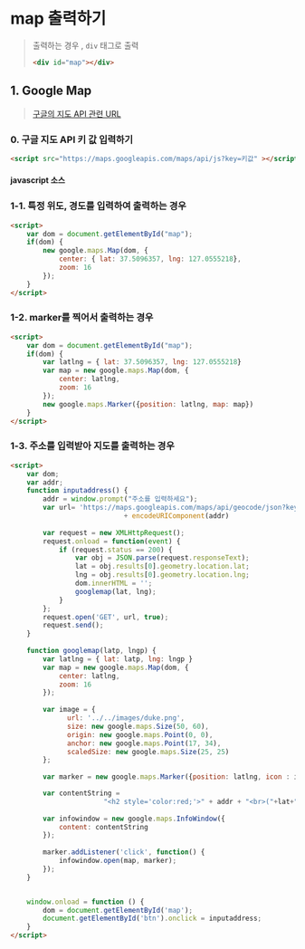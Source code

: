 #  map 출력하기

> 출력하는 경우 , `div` 태그로 출력
>
> ```html
> <div id="map"></div>
> ```





## 1. Google Map

> [ 구글의 지도 API 관련 URL ](https://developers.google.com/maps/gmp-get-started?hl=ko)

### 0. 구글 지도 API 키 값 입력하기

```html
<script src="https://maps.googleapis.com/maps/api/js?key=키값" ></script>
```



####  javascript 소스

### 1-1. 특정 위도, 경도를 입력하여 출력하는 경우

```html
<script>
    var dom = document.getElementById("map");
    if(dom) {
        new google.maps.Map(dom, {
            center: { lat: 37.5096357, lng: 127.0555218},
            zoom: 16
        });
    }     
</script>
```





### 1-2. marker를 찍어서 출력하는 경우

```html
<script>
    var dom = document.getElementById("map");
    if(dom) {
        var latlng = { lat: 37.5096357, lng: 127.0555218}
        var map = new google.maps.Map(dom, {
            center: latlng,
            zoom: 16
        });
        new google.maps.Marker({position: latlng, map: map})
    }     
</script>
```





### 1-3. 주소를 입력받아 지도를 출력하는 경우

```html
<script>
	var dom;
	var addr;
	function inputaddress() {
		addr = window.prompt("주소를 입력하세요");
		var url= 'https://maps.googleapis.com/maps/api/geocode/json?key=AIzaSyDy81EbO46BRSnX1DOgg_F84bhsdbku2z4&address='
							+ encodeURIComponent(addr)
					
	   	var request = new XMLHttpRequest();
		request.onload = function(event) {
			if (request.status == 200) {
				var obj = JSON.parse(request.responseText);
				lat = obj.results[0].geometry.location.lat;
				lng = obj.results[0].geometry.location.lng;
				dom.innerHTML = '';
				googlemap(lat, lng);
			}
		};
		request.open('GET', url, true);
		request.send();
	}
	
	function googlemap(latp, lngp) {
		var latlng = { lat: latp, lng: lngp }
		var map = new google.maps.Map(dom, {
	       	center: latlng,
	       	zoom: 16
	   	});
			    
	    var image = {
			  url: '../../images/duke.png',
			  size: new google.maps.Size(50, 60),
			  origin: new google.maps.Point(0, 0),
			  anchor: new google.maps.Point(17, 34),
			  scaledSize: new google.maps.Size(25, 25)
		};
						
		var marker = new google.maps.Marker({position: latlng, icon : image, map: map});

		var contentString =
				       "<h2 style='color:red;'>" + addr + "<br>("+lat+":"+lng+")</h2>";
						
		var infowindow = new google.maps.InfoWindow({
		    content: contentString
		});
						
		marker.addListener('click', function() {
		    infowindow.open(map, marker);
		});
	}


	window.onload = function () {
		dom = document.getElementById('map');
		document.getElementById('btn').onclick = inputaddress;
	}
</script>
```
